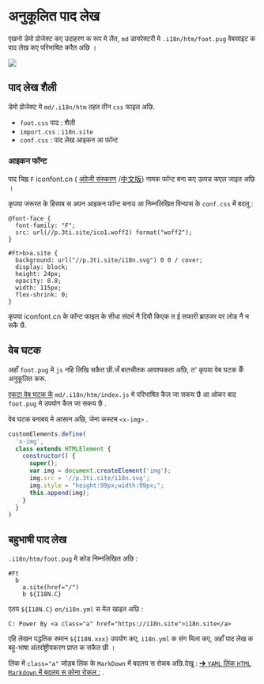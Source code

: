 # अनुकूलित पाद लेख

एखनो डेमो प्रोजेक्ट कए उदाहरण क रूप मे लैत, `md` डायरेक्टरी मे `.i18n/htm/foot.pug` वेबसाइट क पाद लेख कए परिभाषित करैत अछि ।

![](https://p.3ti.site/1721286077.avif)

## पाद लेख शैली

डेमो प्रोजेक्ट मे `md/.i18n/htm` तहत तीन `css` फाइल अछि.

* `foot.css` पाद : शैली
* `import.css` : `i18n.site`
* `conf.css` : पाद लेख आइकन आ फॉन्ट

### आइकन फॉन्ट

पाद चिह्न `F` iconfont.cn ( [अंग्रेजी संस्करण](https://www.iconfont.cn/?lang=en-us) /[中文版](https://www.iconfont.cn/?lang=zh)) नामक फॉन्ट बना कए उत्पन्न कएल जाइत अछि ।

कृपया जरूरत के हिसाब स अपन आइकन फॉन्ट बनाउ आ निम्नलिखित विन्यास के `conf.css` में बदलू :

```
@font-face {
  font-family: "F";
  src: url(//p.3ti.site/ico1.woff2) format("woff2");
}

#Ft>b>a.site {
  background: url("//p.3ti.site/i18n.svg") 0 0 / cover;
  display: block;
  height: 24px;
  opacity: 0.8;
  width: 115px;
  flex-shrink: 0;
}
```

कृपया iconfont.cn के फॉन्ट फाइल के सीधा संदर्भ नै दियौ किएक त ई सफारी ब्राउजर पर लोड नै भ सकै छै.

## वेब घटक

अहाँ `foot.pug` मे `js` नहि लिखि सकैत छी.जँ बातचीतक आवश्यकता अछि, त' कृपया वेब घटक केँ अनुकूलित करू.

[एकटा वेब घटक कें](https://www.freecodecamp.org/news/build-your-first-web-component/) `md/.i18n/htm/index.js` मे परिभाषित कैल जा सकय छै आ ओकर बाद `foot.pug` मे उपयोग कैल जा सकय छै .

वेब घटक बनाबय मे आसान अछि, जेना कस्टम `<x-img>` .

```js
customElements.define(
  'x-img',
  class extends HTMLElement {
    constructor() {
      super();
      var img = document.createElement('img');
      img.src = '//p.3ti.site/i18n.svg';
      img.style = "height:99px;width:99px;";
      this.append(img);
    }
  }
)
```

## बहुभाषी पाद लेख

`.i18n/htm/foot.pug` मे कोड निम्नलिखित अछि :

```
#Ft
  b
    a.site(href="/")
    b ${I18N.C}
```

एतय `${I18N.C}` `en/i18n.yml` स मेल खाइत अछि :

```
C: Power By <a class="a" href="https://i18n.site">i18n.site</a>
```

एहि लेखन पद्धतिक समान `${I18N.xxx}` उपयोग कए, `i18n.yml` क संग मिला कए, अहाँ पाद लेख क बहु-भाषा अंतर्राष्ट्रीयकरण प्राप्त क सकैत छी ।

लिंक में `class="a"` जोड़ब लिंक के `MarkDown` में बदलय स रोकब अछि.देखू :
 [➔ `YAML` लिंक `HTML` `Markdown` में बदलय स कोना रोकल :](/i18/qa#H2) .
